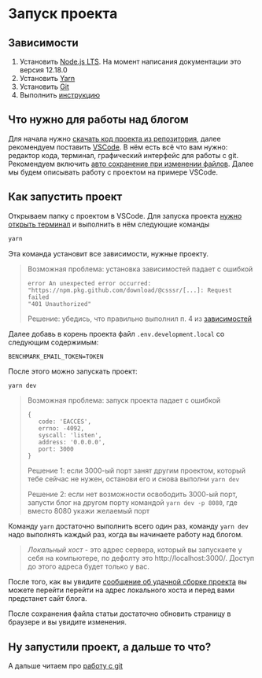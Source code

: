 # Запуск проекта

## Зависимости
1. Установить [Node.js LTS](https://nodejs.org/en/download/). На момент написания документации это версия 12.18.0
2. Установить [Yarn](https://yarnpkg.com/lang/en/docs/install/)
3. Установить [Git](https://git-scm.com/download)
4. Выполнить [инструкцию](./GIT.md#пакеты-зависимостей)

## Что нужно для работы над блогом
Для начала нужно [скачать код проекта из репозитория](http://s.csssr.ru/U31J879TR/20200526180041.jpg), 
далее рекомендуем поставить [VSCode](https://code.visualstudio.com/).
В нём есть всё что вам нужно: редактор кода, терминал, графический интерфейс для работы с git.
Рекомендуем включить [авто сохранение при изменении файлов](https://stackoverflow.com/a/59500985). 
Далее мы будем описывать работу с проектом на примере VSCode.

## Как запустить проект
Открываем папку с проектом в VSCode. 
Для запуска проекта [нужно открыть терминал](https://code.visualstudio.com/docs/editor/integrated-terminal) 
и выполнить в нём следующие команды
```cmd
yarn
```
Эта команда установит все зависимости, нужные проекту.

> Возможная проблема: установка зависимостей падает с ошибкой
> ```
> error An unexpected error occurred: "https://npm.pkg.github.com/download/@csssr/[...]: Request failed
> "401 Unauthorized"
> ```
> Решение: убедись, что правильно выполнил п. 4 из [зависимостей](#зависимости)

Далее добавь в корень проекта файл `.env.development.local` со следующим содержимым:
```
BENCHMARK_EMAIL_TOKEN=TOKEN
```

После этого можно запускать проект:
```cmd
yarn dev
```

> Возможная проблема: запуск проекта падает с ошибкой
> ```
> {
>    code: 'EACCES',
>    errno: -4092,
>    syscall: 'listen',
>    address: '0.0.0.0',
>    port: 3000
> }
> ```
> Решение 1: если 3000-ый порт занят другим проектом, который тебе сейчас не нужен, останови его и снова выполни `yarn dev`
> 
> Решение 2: если нет возможности освободить 3000-ый порт, запусти блог на другом порту командой `yarn dev -p 8080`, где вместо 8080 укажи желаемый порт

Команду `yarn` достаточно выполнить всего один раз, команду `yarn dev` надо выполнять каждый раз, когда вы начинаете работу над блогом.

> *Локальный хост* - это адрес сервера, который вы запускаете у себя на компьютере, 
по дефолту это http://localhost:3000/. Доступ до этого адреса будет только у вас.

После того, как вы увидите [сообщение об удачной сборке проекта](http://s.csssr.ru/U02D248T6/2020-06-29-16-50-52-ks3q4_.jpg)
вы можете перейти перейти на адрес локального хоста и перед вами предстанет сайт блога.

После сохранения файла статьи достаточно обновить страницу в браузере и вы увидите изменения.

## Ну запустили проект, а дальше то что?
А дальше читаем про [работу с git](./GIT.md)
